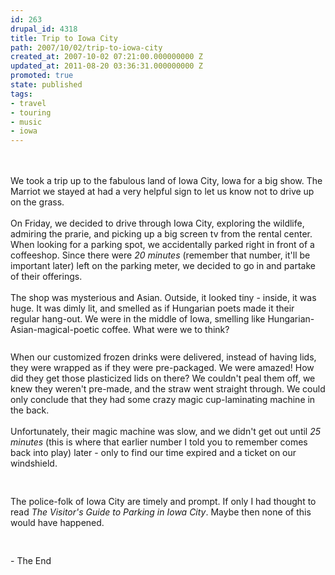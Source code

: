 ```yaml
---
id: 263
drupal_id: 4318
title: Trip to Iowa City
path: 2007/10/02/trip-to-iowa-city
created_at: 2007-10-02 07:21:00.000000000 Z
updated_at: 2011-08-20 03:36:31.000000000 Z
promoted: true
state: published
tags:
- travel
- touring
- music
- iowa
---
```

<div style="text-align:center;"><a href="http://bp3.blogger.com/_RkQnU8sPjpM/RwGuQeuPYAI/AAAAAAAAABw/Rm5tNREcT2w/s1600-h/PICT1000.JPG"><img style="cursor:pointer;margin:0 auto 10px;" src="http://bp3.blogger.com/_RkQnU8sPjpM/RwGuQeuPYAI/AAAAAAAAABw/Rm5tNREcT2w/s320/PICT1000.JPG" alt="" border="0" /></a>   <a href="http://bp3.blogger.com/_RkQnU8sPjpM/RwGuaeuPYBI/AAAAAAAAAB4/8KEcHV06kmI/s1600-h/PICT1001.JPG"><img style="cursor:pointer;margin:0 auto 10px;" src="http://bp3.blogger.com/_RkQnU8sPjpM/RwGuaeuPYBI/AAAAAAAAAB4/8KEcHV06kmI/s320/PICT1001.JPG" alt="" border="0" /></a><br /></div><br />We took a trip up to the fabulous land of Iowa City, Iowa for a big show. The Marriot we stayed at had a very helpful sign to let us know not to drive up on the grass.<br /><br />On Friday, we decided to drive through Iowa City, exploring the wildlife, admiring the prarie, and picking up a big screen tv from the rental center. When looking for a parking spot, we accidentally parked right in front of a coffeeshop. Since there were <em>20 minutes</em> (remember that number, it'll be important later) left on the parking meter, we decided to go in and partake of their offerings.<br /><br />The shop was mysterious and Asian. Outside, it looked tiny - inside, it was huge. It was dimly lit, and smelled as if Hungarian poets made it their regular hang-out. We were in the middle of Iowa, smelling like Hungarian-Asian-magical-poetic coffee. What were we to think?<br /><br /><a href="http://bp3.blogger.com/_RkQnU8sPjpM/RwGuteuPYDI/AAAAAAAAACI/TWTU9EKgkks/s1600-h/PICT0991.JPG"><img style="display:block;text-align:center;cursor:pointer;margin:0 auto 10px;" src="http://bp3.blogger.com/_RkQnU8sPjpM/RwGuteuPYDI/AAAAAAAAACI/TWTU9EKgkks/s320/PICT0991.JPG" alt="" border="0" /></a>When our customized frozen drinks were delivered, instead of having lids, they were wrapped as if they were pre-packaged. We were amazed! How did they get those plasticized lids on there? We couldn't peal them off, we knew they weren't pre-made, and the straw went straight through. We could only conclude that they had some crazy magic cup-laminating machine in the back.<br /><br />Unfortunately, their magic machine was slow, and we didn't get out until <em>25 minutes</em> (this is where that earlier number I told you to remember comes back into play) later - only to find our time expired and a ticket on our windshield.<br /><br /><a href="http://bp0.blogger.com/_RkQnU8sPjpM/RwGu6uuPYEI/AAAAAAAAACQ/wMgYnzKoMfs/s1600-h/PICT0997.JPG"><img style="display:block;text-align:center;cursor:pointer;margin:0 auto 10px;" src="http://bp0.blogger.com/_RkQnU8sPjpM/RwGu6uuPYEI/AAAAAAAAACQ/wMgYnzKoMfs/s320/PICT0997.JPG" alt="" border="0" /></a><br />The police-folk of Iowa City are timely and prompt. If only I had thought to read <em>The  Visitor's Guide to Parking in Iowa City</em>. Maybe then none of this would have happened.<br /><br /><a href="http://bp1.blogger.com/_RkQnU8sPjpM/RwGvF-uPYFI/AAAAAAAAACY/Y9YqZF226dU/s1600-h/PICT0999.JPG"><img style="display:block;text-align:center;cursor:pointer;margin:0 auto 10px;" src="http://bp1.blogger.com/_RkQnU8sPjpM/RwGvF-uPYFI/AAAAAAAAACY/Y9YqZF226dU/s320/PICT0999.JPG" alt="" border="0" /></a><br />- The End
